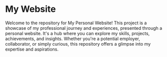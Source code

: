 # My Website

Welcome to the repository for My Personal Website! This project is a showcase of my professional journey and experiences, presented through a personal website. It's a hub where you can explore my skills, projects, achievements, and insights. Whether you're a potential employer, collaborator, or simply curious, this repository offers a glimpse into my expertise and aspirations.

